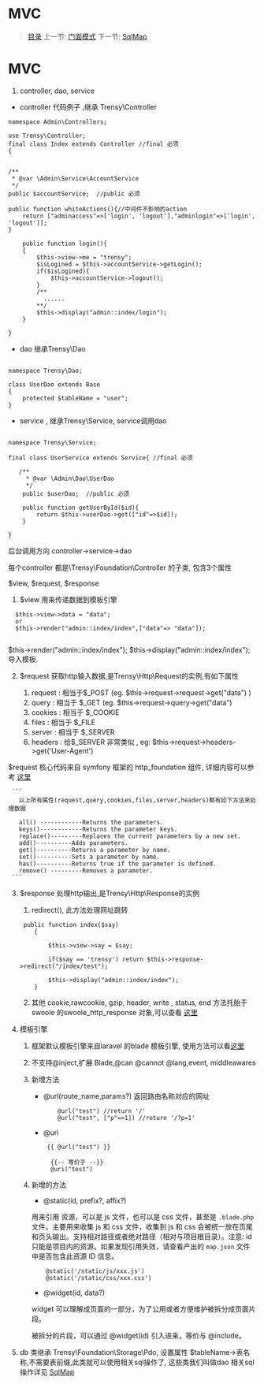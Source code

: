 #  MVC

   > [目录](<README.md>)
   > 上一节: [门面模式](<1.8.md>)
   > 下一节: [SqlMap](2.3.md)


   MVC
========


   1. controller, dao, service

   * controller 代码例子 ,继承 Trensy\Controller

   ```
   namespace Admin\Controllers;
   
   use Trensy\Controller;
   final class Index extends Controller //final 必须 
   {
   
   
   /**
    * @var \Admin\Service\AccountService
    */
   public $accountService;  //public 必须 
   
   public function whiteActions(){//中间件不影响的action
       return ["adminaccess"=>['login', 'logout'],"adminlogin"=>['login', 'logout']];
   }
   
       public function login(){
       {
           $this->view->me = "trensy";
           $isLogined = $this->accountService->getLogin();
           if($isLogined){
               $this->accountService->logout();
           }
           /**
             ......
           **/	
           $this->display("admin::index/login");
       }
   
   }

   ```

   * dao  继承Trensy\Dao

   ```

   namespace Trensy\Dao;

   class UserDao extends Base
   {
       protected $tableName = "user";
   }

   ```

   * service , 继承Trensy\Service, service调用dao

   ```

   namespace Trensy\Service;

   final class UserService extends Service{ //final 必须

      /**
        * @var \Admin\Dao\UserDao
        */
       public $userDao;  //public 必须
       
       public function getUserById($id){
           return $this->userDao->get(["id"=>$id]);
       }

   }
   ```

   后台调用方向 controller->service->dao

  每个controller 都是\Trensy\Foundation\Controller 的子类, 包含3个属性

  $view, $request, $response

  1. $view 用来传递数据到模板引擎

  ```
    $this->view->data = "data";
    or
    $this->render("admin::index/index",["data"=> "data"]);
   
  ```

 $this->render("admin::index/index");  $this->display("admin::index/index"); 导入模板.

  2. $request 获取http输入数据,是Trensy\Http\Request的实例,有如下属性

     1. request : 相当于$_POST (eg. $this->request->request->get("data") )
     2. query : 相当于 $_GET (eg. $this->request->query->get("data")
     3. cookies : 相当于 $_COOKIE
     4. files : 相当于 $_FILE
     5. server : 相当于 $_SERVER
     6. headers : 给$_SERVER 非常类似 , eg: $this->request->headers->get('User-Agent')

 $request 核心代码来自 symfony 框架的 http_foundation 组件, 详细内容可以参考 [这里](http://symfony.com/doc/current/components/http_foundation.html)


     ```
       以上所有属性(request,query,cookies,files,server,headers)都有如下方法来处理数据

       all() ------------Returns the parameters.
       keys()------------Returns the parameter keys.
       replace()---------Replaces the current parameters by a new set.
       add()----------Adds parameters.
       get()----------Returns a parameter by name.
       set()----------Sets a parameter by name.
       has()----------Returns true if the parameter is defined.
       remove() ---------Removes a parameter.
     ```
   3. $response 处理http输出,是Trensy\Http\Response的实例

        1. redirect(), 此方法处理网址跳转

        ```
         public function index($say)
            {

                $this->view->say = $say;

                if($say == 'trensy') return $this->response->redirect("/index/test");

                $this->display("admin::index/index");
            }

        ```

        2. 其他 cookie,rawcookie, gzip, header, write , status, end 方法托胎于swoole 的swoole_http_response 对象,可以查看 [这里](http://wiki.swoole.com/wiki/page/329.html)

   2. 模板引擎

        1. 框架默认模板引擎来自laravel 的blade 模板引擎, 使用方法可以看[这里](http://www.golaravel.com/laravel/docs/5.1/blade/)
        2. 不支持@inject,扩展 Blade,@can @cannot @lang,event, middleawares
        3. 新增方法
           * @url(route_name,params?)
             返回路由名称对应的网址
             ```
                 @url("test") //return '/'
                 @url("test", ["p"=>1]) //return '/?p=1'
             ```
           * @uri
             ```
              {{ @url("test") }}

               {{-- 等价于 --}}
               @uri("test")

             ```
        4. 新增的方法
           * @static(id, prefix?, affix?)

           用来引用 资源，可以是 js 文件，也可以是 css 文件，甚至是 `.blade.php` 文件。主要用来收集 js 和 css 文件，收集到 js 和 css 会被统一放在页尾和页头输出。支持相对路径或者绝对路径（相对与项目根目录）。注意: id 只能是项目内的资源。如果发现引用失效，请查看产出的 `map.json` 文件中是否包含此资源 ID 信息。

           ```
               @static('/static/js/xxx.js')
               @static('/static/css/xxx.css')
           ```

           * @widget(id, data?)

           widget 可以理解成页面的一部分，为了公用或者方便维护被拆分成页面片段。

           被拆分的片段，可以通过 @widget(id) 引入进来，等价与 @include。
   3. db
      类继承 Trensy\Foundation\Storage\Pdo, 设置属性 $tableName->表名称,不需要表前缀,此类就可以使用相关sql操作了, 这些类我们叫做dao
      相关sql操作详见 [SqlMap](2.3.md)

